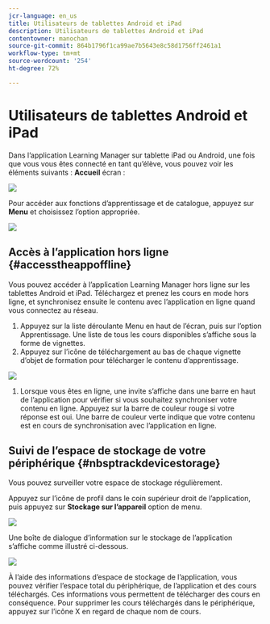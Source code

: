 ```yaml
---
jcr-language: en_us
title: Utilisateurs de tablettes Android et iPad
description: Utilisateurs de tablettes Android et iPad
contentowner: manochan
source-git-commit: 864b1796f1ca99ae7b5643e8c58d1756ff2461a1
workflow-type: tm+mt
source-wordcount: '254'
ht-degree: 72%

---
```




# Utilisateurs de tablettes Android et iPad

Dans l’application Learning Manager sur tablette iPad ou Android, une fois que vous vous êtes connecté en tant qu’élève, vous pouvez voir les éléments suivants : **Accueil** écran :

![](assets/screenshot-2015-08-07-12-24-40-e1439211134842.png)

Pour accéder aux fonctions d’apprentissage et de catalogue, appuyez sur **Menu** et choisissez l’option appropriée.

![](assets/menu-ipad.png)

## Accès à l’application hors ligne {#accesstheappoffline}

Vous pouvez accéder à l’application Learning Manager hors ligne sur les tablettes Android et iPad. Téléchargez et prenez les cours en mode hors ligne, et synchronisez ensuite le contenu avec l’application en ligne quand vous connectez au réseau.

1. Appuyez sur la liste déroulante Menu en haut de l’écran, puis sur l’option Apprentissage. Une liste de tous les cours disponibles s’affiche sous la forme de vignettes.
1. Appuyez sur l’icône de téléchargement au bas de chaque vignette d’objet de formation pour télécharger le contenu d’apprentissage.

![](assets/download-ipad.png)

1. Lorsque vous êtes en ligne, une invite s’affiche dans une barre en haut de l’application pour vérifier si vous souhaitez synchroniser votre contenu en ligne. Appuyez sur la barre de couleur rouge si votre réponse est oui. Une barre de couleur verte indique que votre contenu est en cours de synchronisation avec l’application en ligne.

## Suivi de l’espace de stockage de votre périphérique {#nbsptrackdevicestorage}

Vous pouvez surveiller votre espace de stockage régulièrement.

Appuyez sur l’icône de profil dans le coin supérieur droit de l’application, puis appuyez sur **Stockage sur l’appareil** option de menu.

![](assets/app-device-storage.png)

Une boîte de dialogue d’information sur le stockage de l’application s’affiche comme illustré ci-dessous.

![](assets/app-storage.png)

À l’aide des informations d’espace de stockage de l’application, vous pouvez vérifier l’espace total du périphérique, de l’application et des cours téléchargés. Ces informations vous permettent de télécharger des cours en conséquence. Pour supprimer les cours téléchargés dans le périphérique, appuyez sur l’icône X en regard de chaque nom de cours.
